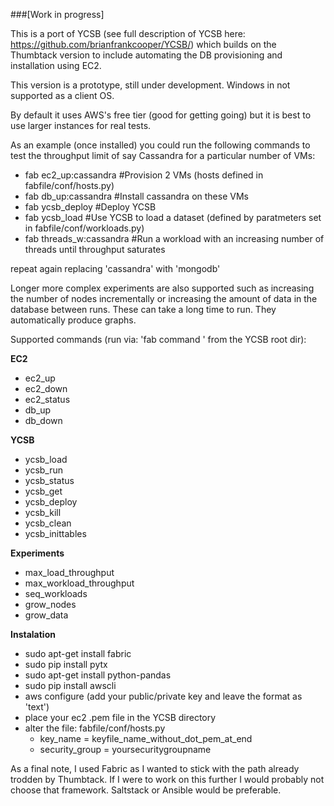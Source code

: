 ###[Work in progress]

This is a port of YCSB (see full description of YCSB here: https://github.com/brianfrankcooper/YCSB/) which builds on the Thumbtack version to include automating the DB provisioning and installation using EC2.

This version is a prototype, still under development. Windows in not supported as a client OS.

By default it uses AWS's free tier (good for getting going) but it is best to use larger instances for real tests.

As an example (once installed) you could run the following commands to test the throughput limit of say Cassandra for a particular number of VMs:

- fab ec2_up:cassandra           #Provision 2 VMs (hosts defined in fabfile/conf/hosts.py)
- fab db_up:cassandra            #Install cassandra on these VMs
- fab ycsb_deploy                #Deploy YCSB
- fab ycsb_load                  #Use YCSB to load a dataset (defined by paratmeters set in fabfile/conf/workloads.py)
- fab threads_w:cassandra        #Run a workload with an increasing number of threads until throughput saturates

repeat again replacing 'cassandra' with 'mongodb'

Longer more complex experiments are also supported such as increasing the number of nodes incrementally or increasing the amount of data in the database between runs. These can take a long time to run. They automatically produce graphs.

Supported commands (run via: 'fab command <args>' from the YCSB root dir):

**EC2**

- ec2_up
- ec2_down
- ec2_status
- db_up
- db_down

**YCSB**

- ycsb_load
- ycsb_run
- ycsb_status
- ycsb_get
- ycsb_deploy
- ycsb_kill
- ycsb_clean
- ycsb_inittables

**Experiments**

- max_load_throughput
- max_workload_throughput
- seq_workloads
- grow_nodes
- grow_data

**Instalation**

- sudo apt-get install fabric
- sudo pip install pytx
- sudo apt-get install python-pandas
- sudo pip install awscli
- aws configure (add your public/private key and leave the format as 'text')
- place your ec2 .pem file in the YCSB directory
- alter the file: fabfile/conf/hosts.py
    - key_name = keyfile_name_without_dot_pem_at_end
    - security_group = yoursecuritygroupname


As a final note, I used Fabric as I wanted to stick with the path already trodden by Thumbtack. If I were to work on this further I would probably not choose that framework. Saltstack or Ansible would be preferable.